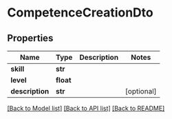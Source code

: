 # CompetenceCreationDto

## Properties
Name | Type | Description | Notes
------------ | ------------- | ------------- | -------------
**skill** | **str** |  | 
**level** | **float** |  | 
**description** | **str** |  | [optional] 

[[Back to Model list]](../README.md#documentation-for-models) [[Back to API list]](../README.md#documentation-for-api-endpoints) [[Back to README]](../README.md)

